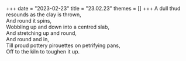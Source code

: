 +++
date = "2023-02-23"
title = "23.02.23"
themes = []
+++
A dull thud resounds as the clay is thrown,  
And round it spins,  
Wobbling up and down into a centred slab,  
And stretching up and round,  
And round and in,  
Till proud pottery pirouettes on petrifying pans,  
Off to the kiln to toughen it up.
